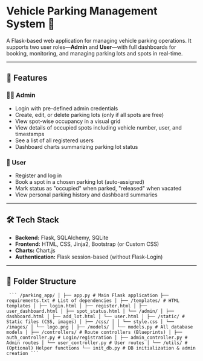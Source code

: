 # Vehicle Parking Management System 🚗

A Flask-based web application for managing vehicle parking operations. It supports two user roles—**Admin** and **User**—with full dashboards for booking, monitoring, and managing parking lots and spots in real-time.

---

## 🔧 Features

### 👨‍💼 Admin
- Login with pre-defined admin credentials
- Create, edit, or delete parking lots (only if all spots are free)
- View spot-wise occupancy in a visual grid
- View details of occupied spots including vehicle number, user, and timestamps
- See a list of all registered users
- Dashboard charts summarizing parking lot status

### 🙋 User
- Register and log in
- Book a spot in a chosen parking lot (auto-assigned)
- Mark status as "occupied" when parked, "released" when vacated
- View personal parking history and dashboard summaries

---

## 🛠️ Tech Stack

- **Backend:** Flask, SQLAlchemy, SQLite
- **Frontend:** HTML, CSS, Jinja2, Bootstrap (or Custom CSS)
- **Charts:** Chart.js
- **Authentication:** Flask session-based (without Flask-Login)

---

## 📁 Folder Structure

<pre><code> ``` /parking_app/ │ ├── app.py # Main Flask application ├── requirements.txt # List of dependencies │ ├── /templates/ # HTML templates │ ├── login.html │ ├── register.html │ ├── user_dashboard.html │ ├── spot_status.html │ └── /admin/ │ ├── dashboard.html │ ├── add_lot.html │ └── user.html │ ├── /static/ # Static files (CSS, images) │ ├── /css/ │ │ └── style.css │ └── /images/ │ └── logo.png │ ├── /models/ │ └── models.py # All database models │ ├── /controllers/ # Route controllers (Blueprints) │ ├── auth_controller.py # Login/registration │ ├── admin_controller.py # Admin routes │ └── user_controller.py # User routes │ └── /utils/ # (Optional) Helper functions └── init_db.py # DB initialization & admin creation ``` </code></pre>

